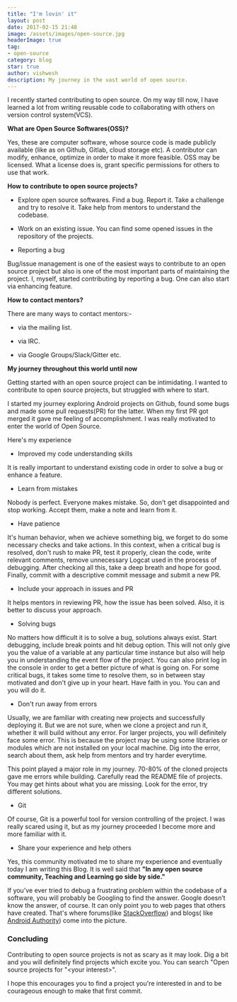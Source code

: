 ```yaml
---
title: "I'm lovin' it"
layout: post
date: 2017-02-15 21:48
image: /assets/images/open-source.jpg
headerImage: true
tag:
- open-source
category: blog
star: true
author: vishwesh
description: My journey in the vast world of open source.
---
```


I recently started contributing to open source. On my way till now, I have learned a lot from writing reusable code to collaborating with others on version control system(VCS).

**What are Open Source Softwares(OSS)?**

Yes, these are computer software, whose source code is made publicly available (like as on Github, Gitlab, cloud storage etc). A contributor can modify, enhance, optimize in order to make it more feasible. OSS may be licensed. What a license does is, grant specific permissions for others to use that work.

**How to contribute to open source projects?**

- Explore open source softwares. Find a bug. Report it. Take a challenge and try to resolve it. Take help from mentors to understand the codebase.

- Work on an existing issue.
You can find some opened issues in the repository of the projects.

- Reporting a bug


Bug/issue management is one of the easiest ways to contribute to an open source project but also is one of the most important parts of maintaining the project. I, myself, started contributing by reporting a bug. One can also start via enhancing feature.

**How to contact mentors?**

There are many ways to contact mentors:-

- via the mailing list.

- via IRC.

- via Google Groups/Slack/Gitter etc.


**My journey throughout this world until now**

Getting started with an open source project can be intimidating. I wanted to contribute to open source projects, but struggled with where to start.

I started my journey exploring Android projects on Github, found some bugs and made some pull requests(PR) for the latter. When my first PR got merged it gave me feeling of accomplishment. I was really motivated to enter the world of Open Source.

Here's my experience

- Improved my code understanding skills


It is really important to understand existing code in order to solve a bug or enhance a feature.

- Learn from mistakes


Nobody is perfect. Everyone makes mistake. So, don't get disappointed and stop working. Accept them, make a note and learn from it.

- Have patience


It's human behavior, when we achieve something big, we forget to do some necessary checks and take actions. In this context, when a critical bug is resolved, don't rush to make PR, test it properly, clean the code, write relevant comments, remove unnecessary Logcat used in the process of debugging. After checking all this, take a deep breath and hope for good. Finally, commit with a descriptive commit message and submit a new PR.

- Include your approach in issues and PR


It helps mentors in reviewing PR, how the issue has been solved. Also, it is better to discuss your approach.

- Solving bugs


No matters how difficult it is to solve a bug, solutions always exist. Start debugging, include break points and hit debug option. This will not only give you the value of a variable at any particular time instance but also will help you in understanding the event flow of the project. You can also print log in the console in order to get a better picture of what is going on. For some critical bugs, it takes some time to resolve them, so in between stay motivated and don't give up in your heart. Have faith in you. You can and you will do it.

- Don't run away from errors


Usually, we are familiar with creating new projects and successfully deploying it. But we are not sure, when we clone a project and run it, whether it will build without any error. For larger projects, you will definitely face some error. This is because the project may be using some libraries or modules which are not installed on your local machine. Dig into the error, search about them, ask help from mentors and try harder everytime.

This point played a major role in my journey. 70-80% of the cloned projects gave me errors while building. Carefully read the README file of projects. You may get hints about what you are missing. Look for the error, try different solutions.   

- Git


Of course, Git is a powerful tool for version controlling of the project. I was really scared using it, but as my journey proceeded I become more and more familiar with it.

- Share your experience and help others


Yes, this community motivated me to share my experience and eventually today I am writing this Blog. It is well said that **"In any open source community, Teaching and Learning go side by side."**

If you’ve ever tried to debug a frustrating problem within the codebase of a software, you will probably be Googling to find the answer. Google doesn’t know the answer, of course. It can only point you to web pages that others have created. That's where forums(like [StackOverflow](http://stackoverflow.com/)) and blogs( like [Android Authority](http://www.androidauthority.com/)) come into the picture.

### Concluding

Contributing to open source projects is not as scary as it may look. Dig a bit and you will definitely find projects which excite you. You can search "Open source projects for "\<your interest\>".

I hope this encourages you to find a project you're interested in and to be courageous enough to make that first commit.
